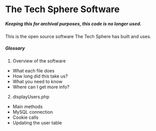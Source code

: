 The Tech Sphere Software
==================
##### Keeping this for archival purposes, this code is no longer used.
This is the open source software The Tech Sphere has built and uses.

##### Glossary
1. Overview of the software
  * What each file does
  * How long did this take us?
  * What you need to know
  * Where can I get more info?

2. displayUsers.php
  * Main methods
  * MySQL connection
  * Cookie calls
  * Updating the user table
